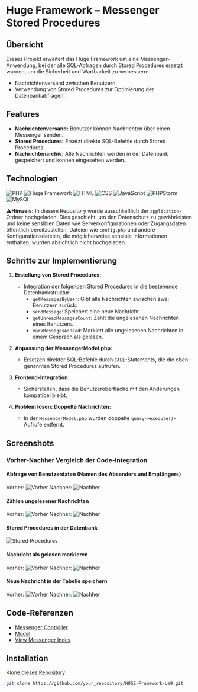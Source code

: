 # Huge Framework – Messenger Stored Procedures

## Übersicht
Dieses Projekt erweitert das Huge Framework um eine Messenger-Anwendung, bei der alle SQL-Abfragen durch Stored Procedures ersetzt wurden, um die Sicherheit und Wartbarkeit zu verbessern:
- Nachrichtenversand zwischen Benutzern.
- Verwendung von Stored Procedures zur Optimierung der Datenbankabfragen.

## Features
- **Nachrichtenversand:** Benutzer können Nachrichten über einen Messenger senden.
- **Stored Procedures:** Ersetzt direkte SQL-Befehle durch Stored Procedures.
- **Nachrichtenarchiv:** Alle Nachrichten werden in der Datenbank gespeichert und können eingesehen werden.

## Technologien
![PHP](https://img.shields.io/badge/PHP-8.1%2B-blue?logo=php&logoColor=white)
![Huge Framework](https://img.shields.io/badge/Huge_Framework-1.0-brightgreen)
![HTML](https://img.shields.io/badge/HTML-5-orange?logo=html5&logoColor=white)
![CSS](https://img.shields.io/badge/CSS-3-blue?logo=css3&logoColor=white)
![JavaScript](https://img.shields.io/badge/JavaScript-ES6%2B-yellow?logo=javascript&logoColor=white)
![PHPStorm](https://img.shields.io/badge/IDE-PHPStorm-purple?logo=phpstorm&logoColor=white)
![MySQL](https://img.shields.io/badge/Database-MySQL-lightblue?logo=mysql&logoColor=white)

⚠️**Hinweis:** In diesem Repository wurde ausschließlich der `application`-Ordner hochgeladen. Dies geschieht, um den Datenschutz zu gewährleisten und keine sensiblen Daten wie Serverkonfigurationen oder Zugangsdaten öffentlich bereitzustellen. Dateien wie `config.php` und andere Konfigurationsdateien, die möglicherweise sensible Informationen enthalten, wurden absichtlich nicht hochgeladen.

## Schritte zur Implementierung

1. **Erstellung von Stored Procedures:**
   - Integration der folgenden Stored Procedures in die bestehende Datenbankstruktur:
     - `getMessagesByUser`: Gibt alle Nachrichten zwischen zwei Benutzern zurück.
     - `sendMessage`: Speichert eine neue Nachricht.
     - `getUnreadMessagesCount`: Zählt die ungelesenen Nachrichten eines Benutzers.
     - `markMessagesAsRead`: Markiert alle ungelesenen Nachrichten in einem Gespräch als gelesen.

2. **Anpassung der MessengerModel.php:**
   - Ersetzen direkter SQL-Befehle durch `CALL`-Statements, die die oben genannten Stored Procedures aufrufen.

3. **Frontend-Integration:**
   - Sicherstellen, dass die Benutzeroberfläche mit den Änderungen kompatibel bleibt.

4. **Problem lösen: Doppelte Nachrichten:**
   - In der `MessengerModel.php` wurden doppelte `query->execute()`-Aufrufe entfernt.

## Screenshots

### **Vorher-Nachher Vergleich der Code-Integration**

#### **Abfrage von Benutzerdaten (Namen des Absenders und Empfängers)**
Vorher:
![Vorher](./path_to_images/abfrage_benutzerdaten_namen_des_absenders_und_empfaengers.png)
Nachher:
![Nachher](./path_to_images/abfrage_benutzerdaten_namen_des_absenders_und_empfaengers_new.png)

#### **Zählen ungelesener Nachrichten**
Vorher:
![Vorher](./path_to_images/count_unread_messages.png)
Nachher:
![Nachher](./path_to_images/count_unread_messages_new.png)

#### **Stored Procedures in der Datenbank**
![Stored Procedures](./path_to_images/huge_db_stored_procedures.png)

#### **Nachricht als gelesen markieren**
Vorher:
![Vorher](./path_to_images/mark_messages_as_read.png)
Nachher:
![Nachher](./path_to_images/mark_messages_as_read_new.png)

#### **Neue Nachricht in der Tabelle speichern**
Vorher:
![Vorher](./path_to_images/neue_message_in_tabelle.png)
Nachher:
![Nachher](./path_to_images/neue_message_in_tabelle_new.png)

## Code-Referenzen

- [Messenger Controller](./path_to_repository/application/controller/MessengerController.php)
- [Model](./path_to_repository/application/model/MessengerModel.php)
- [View Messenger Index](./path_to_repository/application/view/messenger/index.php)

## Installation

Klone dieses Repository:

```bash
git clone https://github.com/your_repository/HUGE-Framework-Ue9.git
```

